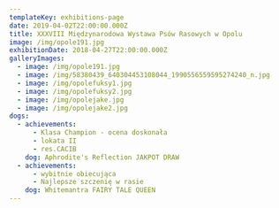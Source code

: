 ```yaml
---
templateKey: exhibitions-page
date: 2019-04-02T22:00:00.000Z
title: XXXVIII Międzynarodowa Wystawa Psów Rasowych w Opolu
image: /img/opole191.jpg
exhibitionDate: 2018-04-27T22:00:00.000Z
galleryImages:
  - image: /img/opole191.jpg
  - image: /img/58380439_640304453108044_1990556559595274240_n.jpg
  - image: /img/opolefuksy1.jpg
  - image: /img/opolefuksy2.jpg
  - image: /img/opolejake.jpg
  - image: /img/opolejake2.jpg
dogs:
  - achievements:
      - Klasa Champion - ocena doskonała
      - lokata II
      - res.CACIB
    dog: Aphrodite's Reflection JAKPOT DRAW
  - achievements:
      - wybitnie obiecująca
      - Najlepsze szczenię w rasie
    dog: Whitemantra FAIRY TALE QUEEN
---
```


